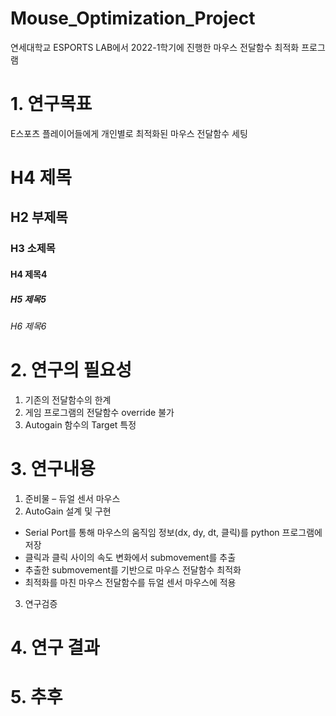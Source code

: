 # Mouse_Optimization_Project
연세대학교 ESPORTS LAB에서 2022-1학기에 진행한 마우스 전달함수 최적화 프로그램

# 1. 연구목표
E스포츠 플레이어들에게 개인별로 최적화된 마우스 전달함수 세팅
# H4 제목  
## H2 부제목
### H3 소제목
#### H4 제목4
##### H5 제목5
###### H6 제목6


# 2. 연구의 필요성
1. 기존의 전달함수의 한계
2. 게임 프로그램의 전달함수 override 불가
3. Autogain 함수의 Target 특정
    
# 3. 연구내용
1. 준비물 – 듀얼 센서 마우스
2. AutoGain 설계 및 구현
  * Serial Port를 통해 마우스의 움직임 정보(dx, dy, dt, 클릭)를 python 프로그램에 저장
  * 클릭과 클릭 사이의 속도 변화에서 submovement를 추출
  * 추출한 submovement를 기반으로 마우스 전달함수 최적화
  * 최적화를 마친 마우스 전달함수를 듀얼 센서 마우스에 적용
3. 연구검증

# 4. 연구 결과
# 5. 추후 
